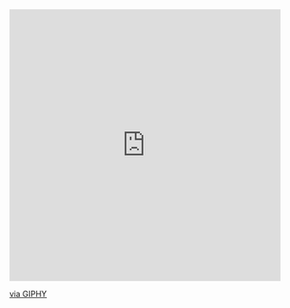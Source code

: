 <iframe src="https://giphy.com/embed/LMiKBYcE5PI01Eow0Z" width="480" height="480" frameBorder="0" class="giphy-embed" allowFullScreen></iframe><p><a href="https://giphy.com/gifs/LMiKBYcE5PI01Eow0Z">via GIPHY</a></p>

<!--
**FelipeMielkeVieira/FelipeMielkeVieira** is a ✨ _special_ ✨ repository because its `README.md` (this file) appears on your GitHub profile.

Here are some ideas to get you started:

- 🔭 I’m currently working on ...
- 🌱 I’m currently learning ...
- 👯 I’m looking to collaborate on ...
- 🤔 I’m looking for help with ...
- 💬 Ask me about ...
- 📫 How to reach me: ...
- 😄 Pronouns: ...
- ⚡ Fun fact: ...
-->
